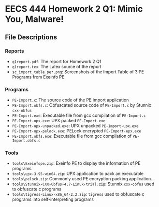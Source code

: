 # EECS 444 Homework 2 Q1: Mimic You, Malware!

## File Descriptions

### Reports

- `q1report.pdf`: The report for Homework 2 Q1
- `q1report.tex`: The Latex source of the report
- `sc_import_table_pe*.png`: Screenshots of the Import Table of 3 PE Programs from Exeinfo PE

### Programs

- `PE-Import.c`: The source code of the PE Import application
- `PE-Import.obfs.c`: Obfuscated source code of `PE-Import.c` by Stunnix `cxx-obfus`
- `PE-Import.exe`: Executable file from gcc compilation of `PE-Import.c`
- `PE-Import-upx.exe`: UPX packed `PE-Import.exe`
- `PE-Import-upx-unpacked.exe`: UPX unpacked `PE-Import-upx.exe`
- `PE-Import-upx-pelock.exe`: PELock encrypted `PE-Import-upx.exe`
- `PE-Import.obfs.exe`: Executable file from gcc compilation of `PE-Import.obfs.c`

### Tools

- `tools\Exeinfope.zip`: Exeinfo PE to display the information of PE programs
- `tools\upx-3.95-win64.zip`: UPX application to pack an executable
- `tools\pelock.zip`: Commonly used PE encryption packing application.
- `tools\Stunnix-CXX-Obfus-4.7-Linux-trial.zip`: Stunnix `cxx-obfus` used to obfuscate c programs
- `tools\tigress-Linux-x86_64-2.2.zip`: `tigress` used to obfuscate c programs into self-interpreting programs
